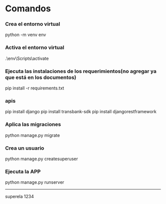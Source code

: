 # Comandos

### Crea el entorno virtual
python -m venv env

### Activa el entorno virtual
.\env\Scripts\activate

### Ejecuta las instalaciones de los requerimientos(no agregar ya que está en los documentos)
pip install -r requirements.txt

### apis
pip install django
pip install transbank-sdk
pip install djangorestframework

### Aplica las migraciones
python manage.py migrate

### Crea un usuario
python manage.py createsuperuser


### Ejecuta la APP
python manage.py runserver


----------------------------
superela 1234